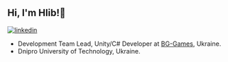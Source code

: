 ## Hi, I'm Hlib!👋  
[![linkedin](https://img.shields.io/badge/linkedin-0A66C2?style=for-the-badge&logo=linkedin&logoColor=white)](https://www.linkedin.com/in/hlib-monastyrov-a61b24251/)

- Development Team Lead, Unity/C# Developer at [BG-Games](https://jobs.dou.ua/companies/bg-games/), Ukraine. 
- Dnipro University of Technology, Ukraine. 
